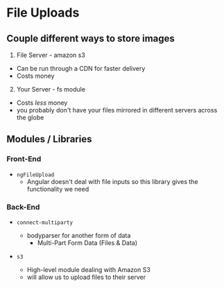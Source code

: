 # File Uploads

## Couple different ways to store images

1. File Server - amazon s3
  - Can be run through a CDN for faster delivery
  - Costs money
  
2. Your Server - fs module
  - Costs _less_ money
  - you probably don't have your files mirrored in different servers across the globe

## Modules / Libraries

### Front-End
- `ngFileUpload`
  - Angular doesn't deal with file inputs so this library gives the functionality we need
  
### Back-End
- `connect-multiparty`
  - bodyparser for another form of data
    - Multi-Part Form Data (Files & Data)

- `s3`
  - High-level module dealing with Amazon S3
  - will allow us to upload files to their server
  


